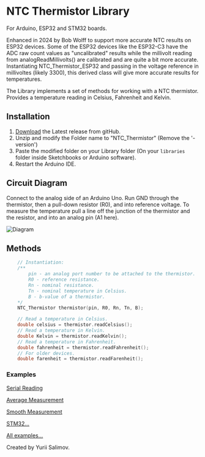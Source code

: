 # NTC Thermistor Library

For Arduino, ESP32 and STM32 boards.

Enhanced in 2024 by Bob Wolff to support more accurate NTC results
on ESP32 devices. Some of the ESP32 devices like the ESP32-C3 have
the ADC raw count values as "uncalibrated" results while the
millivolt reading from analogReadMillivolts() are calibrated and
are quite a bit more accurate. Instantiating NTC_Thermistor_ESP32
and passing in the voltage reference in millivoltes (likely 3300),
this derived class will give more accurate results for temperatures.

The Library implements a set of methods for working with a NTC thermistor.
Provides a temperature reading in Celsius, Fahrenheit and Kelvin.

## Installation

1. [Download](https://github.com/bobwolff68/NTC_Thermistor/releases) the Latest release from gitHub.
2. Unzip and modify the Folder name to "NTC_Thermistor" (Remove the '-version')
3. Paste the modified folder on your Library folder (On your `libraries` folder inside Sketchbooks or Arduino software).
4. Restart the Arduino IDE.

## Circuit Diagram

Connect to the analog side of an Arduino Uno. Run GND through the thermistor, then a pull-down resistor (R0), and into reference voltage. To measure the temperature pull a line off the junction of the thermistor and the resistor, and into an analog pin (A1 here).

![Diagram](Diagram.png)

## Methods

```cpp
    // Instantiation:
    /**
        pin - an analog port number to be attached to the thermistor.
        R0 - reference resistance.
        Rn - nominal resistance.
        Tn - nominal temperature in Celsius.
        B - b-value of a thermistor.
    */
    NTC_Thermistor thermistor(pin, R0, Rn, Tn, B);

    // Read a temperature in Celsius.
    double celsius = thermistor.readCelsius();
    // Read a temperature in Kelvin.
    double Kelvin = thermistor.readKelvin();
    // Read a temperature in Fahrenheit.
    double fahrenheit = thermistor.readFahrenheit();
    // For older devices.
    double farenheit = thermistor.readFarenheit();
```

### Examples

[Serial Reading](/examples/SerialReading/SerialReading.ino)

[Average Measurement](/examples/AverageMeasurement/AverageMeasurement.ino)

[Smooth Measurement](/examples/SmoothMeasurement/SmoothMeasurement.ino)

[STM32...](/examples/STM32/STM32.ino)

[All examples...](/examples)

Created by Yurii Salimov.
